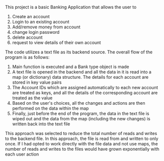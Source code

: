 This project is a basic Banking Application that allows the user to 
1) Create an account
2) Login to an existing account
3) Add/remove money from account
4) change login password
5) delete account
6) request to view details of their own account

The code utilizes a text file as its backend source. The overall flow of the program is as follows:
1) Main function is executed and a Bank type object is made
2) A text file is opened in the backend and all the data in it is read into a map (or dictionary) data structure. The details for each account are stored in key value pairs
3) The Account IDs which are assigned automatically to each new account are treated as keys, and all the details of the corresponding account are treated as the value
4) Based on the user's choices, all the changes and actions are then performed on the data within the map
5) Finally, just before the end of the program, the data in the text file is wiped out and the data from the map (including the new changes) is written back into the text file

This approach was selected to reduce the total number of reads and writes to the backend file. In this approach, the file is read from and written to only once. If I had opted to work directly with the file data and not use maps, the number of reads and writes to the files would have grown exponentially with each user action

